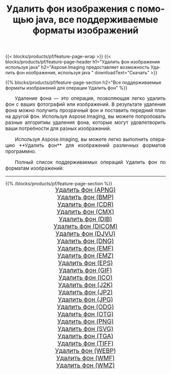 ﻿---
title: Удалить фон изображения с помощью java, все поддерживаемые форматы изображений 
weight: 3920
url: /ru/java/remove-background/ 
lang: ru
langdirlevel: 2
locales: zh-hans,ja,it,ru,de,es,fr,nl,id,lt,pl,pt,vi,tr,ko,zh-hant,ar,hi,th,sv,cs,uk,he
description: Используя Aspose.Imaging, вы можете легко Удалить фон изображения используя java
---

{{< blocks/products/pf/feature-page-wrap >}}
{{< blocks/products/pf/feature-page-header h1="Удалить фон изображения используя java" h2="Aspose.Imaging предоставляет возможность Удалить фон изображения, используя java " downloadText="Скачать" >}}


{{% blocks/products/pf/feature-page-section  h2="Все поддерживаемые форматы изображений для операции Удалить фон" %}}
<p align="justify" style="text-indent:2em;font-size:15px;">
Удаление фона — это операция, позволяющая легко удалить фон с ваших фотографий или изображений. В результате удаления фона можно получить прозрачный фон и поставить передний план на другой фон. Используя Aspose.Imaging, вы можете попробовать разные алгоритмы удаления фона, которые могут удовлетворить ваши потребности для разных изображений.
</p>
<p align="justify" style="text-indent:2em;font-size:15px;">
Используя Aspose.Imaging, вы можете легко выполнить операцию **Удалить фон** для изображений различных форматов программно.
</p>
<p align="justify" style="text-indent:2em;font-size:15px;">
Полный список поддерживаемых операций Удалить фон по форматам изображений:
</p>
<hr/>
{{% /blocks/products/pf/feature-page-section %}}
<div class="container-fluid productfamilypage bg-gray">
    <div class="convertypes bg-gray agp-content section">
        <div class="container">
		<div class="row other-converters" style="gap: 10px;font-size: 19px;text-align:center;">
		    <div class='col-md-2 other-converter remove-lp remove-rp'><a href="/imaging/ru/java/remove-background/apng/" style="padding:15px;">Удалить фон (APNG)</a></div><div class='col-md-2 other-converter remove-lp remove-rp'><a href="/imaging/ru/java/remove-background/bmp/" style="padding:15px;">Удалить фон (BMP)</a></div><div class='col-md-2 other-converter remove-lp remove-rp'><a href="/imaging/ru/java/remove-background/cdr/" style="padding:15px;">Удалить фон (CDR)</a></div><div class='col-md-2 other-converter remove-lp remove-rp'><a href="/imaging/ru/java/remove-background/cmx/" style="padding:15px;">Удалить фон (CMX)</a></div><div class='col-md-2 other-converter remove-lp remove-rp'><a href="/imaging/ru/java/remove-background/dib/" style="padding:15px;">Удалить фон (DIB)</a></div><div class='col-md-2 other-converter remove-lp remove-rp'><a href="/imaging/ru/java/remove-background/dicom/" style="padding:15px;">Удалить фон (DICOM)</a></div><div class='col-md-2 other-converter remove-lp remove-rp'><a href="/imaging/ru/java/remove-background/djvu/" style="padding:15px;">Удалить фон (DJVU)</a></div><div class='col-md-2 other-converter remove-lp remove-rp'><a href="/imaging/ru/java/remove-background/dng/" style="padding:15px;">Удалить фон (DNG)</a></div><div class='col-md-2 other-converter remove-lp remove-rp'><a href="/imaging/ru/java/remove-background/emf/" style="padding:15px;">Удалить фон (EMF)</a></div><div class='col-md-2 other-converter remove-lp remove-rp'><a href="/imaging/ru/java/remove-background/emz/" style="padding:15px;">Удалить фон (EMZ)</a></div><div class='col-md-2 other-converter remove-lp remove-rp'><a href="/imaging/ru/java/remove-background/eps/" style="padding:15px;">Удалить фон (EPS)</a></div><div class='col-md-2 other-converter remove-lp remove-rp'><a href="/imaging/ru/java/remove-background/gif/" style="padding:15px;">Удалить фон (GIF)</a></div><div class='col-md-2 other-converter remove-lp remove-rp'><a href="/imaging/ru/java/remove-background/ico/" style="padding:15px;">Удалить фон (ICO)</a></div><div class='col-md-2 other-converter remove-lp remove-rp'><a href="/imaging/ru/java/remove-background/j2k/" style="padding:15px;">Удалить фон (J2K)</a></div><div class='col-md-2 other-converter remove-lp remove-rp'><a href="/imaging/ru/java/remove-background/jp2/" style="padding:15px;">Удалить фон (JP2)</a></div><div class='col-md-2 other-converter remove-lp remove-rp'><a href="/imaging/ru/java/remove-background/jpg/" style="padding:15px;">Удалить фон (JPG)</a></div><div class='col-md-2 other-converter remove-lp remove-rp'><a href="/imaging/ru/java/remove-background/odg/" style="padding:15px;">Удалить фон (ODG)</a></div><div class='col-md-2 other-converter remove-lp remove-rp'><a href="/imaging/ru/java/remove-background/otg/" style="padding:15px;">Удалить фон (OTG)</a></div><div class='col-md-2 other-converter remove-lp remove-rp'><a href="/imaging/ru/java/remove-background/png/" style="padding:15px;">Удалить фон (PNG)</a></div><div class='col-md-2 other-converter remove-lp remove-rp'><a href="/imaging/ru/java/remove-background/svg/" style="padding:15px;">Удалить фон (SVG)</a></div><div class='col-md-2 other-converter remove-lp remove-rp'><a href="/imaging/ru/java/remove-background/tga/" style="padding:15px;">Удалить фон (TGA)</a></div><div class='col-md-2 other-converter remove-lp remove-rp'><a href="/imaging/ru/java/remove-background/tiff/" style="padding:15px;">Удалить фон (TIFF)</a></div><div class='col-md-2 other-converter remove-lp remove-rp'><a href="/imaging/ru/java/remove-background/webp/" style="padding:15px;">Удалить фон (WEBP)</a></div><div class='col-md-2 other-converter remove-lp remove-rp'><a href="/imaging/ru/java/remove-background/wmf/" style="padding:15px;">Удалить фон (WMF)</a></div><div class='col-md-2 other-converter remove-lp remove-rp'><a href="/imaging/ru/java/remove-background/wmz/" style="padding:15px;">Удалить фон (WMZ)</a></div>
                </div>
        </div>
    </div>
</div>
<br/>

